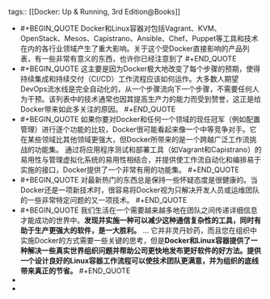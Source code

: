 tags:: [[Docker: Up & Running, 3rd Edition@Books]]

- #+BEGIN_QUOTE
  Docker和Linux容器对包括Vagrant、KVM、OpenStack、Mesos、Capistrano、Ansible、Chef、Puppet等工具和技术在内的各行业领域产生了重大影响。关于这个受Docker直接影响的产品列表，有一些非常有意义的东西，也许你已经注意到了
  #+END_QUOTE
- #+BEGIN_QUOTE
  这主要是因为Docker极大地改变了每个步骤的预期，使得持续集成和持续交付（CI/CD）工作流程应该如何运作。大多数人期望DevOps流水线是完全自动化的，从一个步骤流向下一个步骤，不需要任何人为干预。该列表中的技术通常也因其提高生产力的能力而受到赞誉，这正是给Docker带来如此多关注的原因。
  #+END_QUOTE
- #+BEGIN_QUOTE
  如果你要对Docker和任何一个领域的现任冠军（例如配置管理）进行逐个功能的比较，Docker很可能看起来像一个中等竞争对手。它在某些领域比其他领域更强大，但Docker所带来的是一个跨越广泛工作流挑战的功能集。
  通过将应用程序测试和部署工具（如Vagrant和Capistrano）的易用性与管理虚拟化系统的易用性相结合，并提供使工作流自动化和编排易于实施的接口，Docker提供了一个非常有用的功能集。
  #+END_QUOTE
- #+BEGIN_QUOTE
  对最新热门的东西总是保持一些怀疑态度是很健康的。当Docker还是一项新技术时，很容易将Docker视为只解决开发人员或运维团队的一些非常特定问题的又一项技术。
  #+END_QUOTE
- #+BEGIN_QUOTE
  我们生活在一个需要越来越多地在团队之间传递详细信息才能成功的世界中。**发现并实施一种可以减少这种通信复杂性的工具，同时有助于生产更强大的软件，是一大胜利。**
  ...
  它并非灵丹妙药，而且您在组织中实施Docker的方式需要一些关键的思考，但是**Docker和Linux容器提供了一种解决一些真实世界组织问题并帮助公司更快地发布更好软件的好方法。提供一个设计良好的Linux容器工作流程可以使技术团队更满意，并为组织的底线带来真正的节省。**
  #+END_QUOTE
-
-